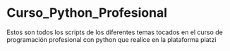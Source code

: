 # Curso_Python_Profesional
Estos son todos los scripts de los diferentes temas tocados en el curso de programación profesional con python que realice en la plataforma platzi
